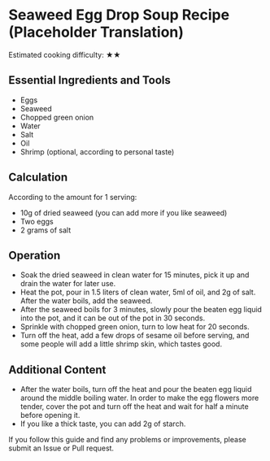 # Seaweed Egg Drop Soup Recipe (Placeholder Translation)

Estimated cooking difficulty: ★★

## Essential Ingredients and Tools

*   Eggs
*   Seaweed
*   Chopped green onion
*   Water
*   Salt
*   Oil
*   Shrimp (optional, according to personal taste)

## Calculation

According to the amount for 1 serving:

*   10g of dried seaweed (you can add more if you like seaweed)
*   Two eggs
*   2 grams of salt

## Operation

*   Soak the dried seaweed in clean water for 15 minutes, pick it up and drain the water for later use.
*   Heat the pot, pour in 1.5 liters of clean water, 5ml of oil, and 2g of salt. After the water boils, add the seaweed.
*   After the seaweed boils for 3 minutes, slowly pour the beaten egg liquid into the pot, and it can be out of the pot in 30 seconds.
*   Sprinkle with chopped green onion, turn to low heat for 20 seconds.
*   Turn off the heat, add a few drops of sesame oil before serving, and some people will add a little shrimp skin, which tastes good.

## Additional Content

*   After the water boils, turn off the heat and pour the beaten egg liquid around the middle boiling water. In order to make the egg flowers more tender, cover the pot and turn off the heat and wait for half a minute before opening it.
*   If you like a thick taste, you can add 2g of starch.

If you follow this guide and find any problems or improvements, please submit an Issue or Pull request.
